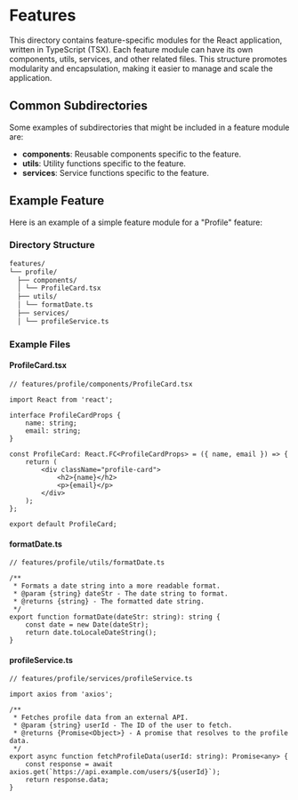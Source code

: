 # Features

This directory contains feature-specific modules for the React application, written in TypeScript (TSX). Each feature module can have its own components, utils, services, and other related files. This structure promotes modularity and encapsulation, making it easier to manage and scale the application.

## Common Subdirectories

Some examples of subdirectories that might be included in a feature module are:

- **components**: Reusable components specific to the feature.
- **utils**: Utility functions specific to the feature.
- **services**: Service functions specific to the feature.

## Example Feature

Here is an example of a simple feature module for a "Profile" feature:

### Directory Structure

```txt
features/
└── profile/
  ├── components/
  │ └── ProfileCard.tsx
  ├── utils/
  │ └── formatDate.ts
  ├── services/
  │ └── profileService.ts
```

### Example Files

#### ProfileCard.tsx

```tsx
// features/profile/components/ProfileCard.tsx

import React from 'react';

interface ProfileCardProps {
    name: string;
    email: string;
}

const ProfileCard: React.FC<ProfileCardProps> = ({ name, email }) => {
    return (
        <div className="profile-card">
            <h2>{name}</h2>
            <p>{email}</p>
        </div>
    );
};

export default ProfileCard;
```

#### formatDate.ts

```tsx
// features/profile/utils/formatDate.ts

/**
 * Formats a date string into a more readable format.
 * @param {string} dateStr - The date string to format.
 * @returns {string} - The formatted date string.
 */
export function formatDate(dateStr: string): string {
    const date = new Date(dateStr);
    return date.toLocaleDateString();
}
```

#### profileService.ts

```tsx
// features/profile/services/profileService.ts

import axios from 'axios';

/**
 * Fetches profile data from an external API.
 * @param {string} userId - The ID of the user to fetch.
 * @returns {Promise<Object>} - A promise that resolves to the profile data.
 */
export async function fetchProfileData(userId: string): Promise<any> {
    const response = await axios.get(`https://api.example.com/users/${userId}`);
    return response.data;
}
```

